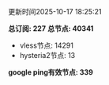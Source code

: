 更新时间2025-10-17 18:25:21

**总订阅: 227**
**总节点: 40341**
- vless节点: 14291
- hysteria2节点: 13

**google ping有效节点: 339**
